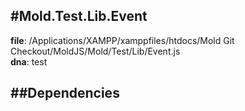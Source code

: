 
#Mold.Test.Lib.Event
---------------------------------------

__file__: /Applications/XAMPP/xamppfiles/htdocs/Mold Git Checkout/MoldJS/Mold/Test/Lib/Event.js  
__dna__: test  


	






##Dependencies
--------------




 

 


 



		
